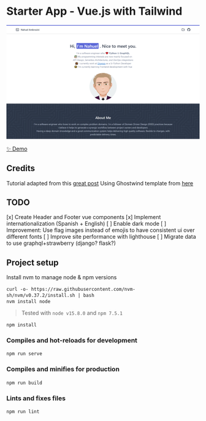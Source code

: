 # Starter App - Vue.js with Tailwind

<img width="1164" alt="Example Screenshot" src="homepage.png">

[✨ Demo](https://dreamy-lumiere-c0033c.netlify.app/)

## Credits

Tutorial adapted from this [great post](https://dev.to/vonagedev/using-tailwind-css-with-vue-js-b1b)
Using Ghostwind template from [here](https://github.com/tailwindtoolbox/Ghostwind)

## TODO
 [x] Create Header and Footer vue components
 [x] Implement internationalization (Spanish + English)
 [ ] Enable dark mode
 [ ] Improvement: Use flag images instead of emojis to have consistent ui over different fonts
 [ ] Improve site performance with lighthouse
 [ ] Migrate data to use graphql+strawberry (django? flask?)


## Project setup
Install nvm to manage node & npm versions
```
curl -o- https://raw.githubusercontent.com/nvm-sh/nvm/v0.37.2/install.sh | bash
nvm install node
```
>Tested with `node v15.8.0` and `npm 7.5.1`

```
npm install
```

### Compiles and hot-reloads for development
```
npm run serve
```

### Compiles and minifies for production
```
npm run build
```

### Lints and fixes files
```
npm run lint
```